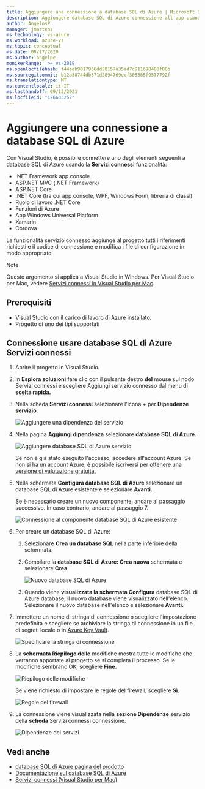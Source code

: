 ```yaml
---
title: Aggiungere una connessione a database SQL di Azure | Microsoft Docs
description: Aggiungere database SQL di Azure connessione all'app usando il Visual Studio Servizi connessi
author: AngelosP
manager: jmartens
ms.technology: vs-azure
ms.workload: azure-vs
ms.topic: conceptual
ms.date: 08/17/2020
ms.author: angelpe
monikerRange: '>= vs-2019'
ms.openlocfilehash: f44eeb9017936dd28157a35ad7c911698400f00b
ms.sourcegitcommit: b12a38744db371d2894769ecf305585f9577792f
ms.translationtype: MT
ms.contentlocale: it-IT
ms.lasthandoff: 09/13/2021
ms.locfileid: "126633252"
---
```

# <a name="add-a-connection-to-azure-sql-database"></a>Aggiungere una connessione a database SQL di Azure

Con Visual Studio, è possibile connettere uno degli elementi seguenti a database SQL di Azure usando la **Servizi connessi** funzionalità:

- .NET Framework app console
- ASP.NET MVC (.NET Framework) 
- ASP.NET Core
- .NET Core (tra cui app console, WPF, Windows Form, libreria di classi)
- Ruolo di lavoro .NET Core
- Funzioni di Azure
- App Windows Universal Platform
- Xamarin
- Cordova

La funzionalità servizio connesso aggiunge al progetto tutti i riferimenti richiesti e il codice di connessione e modifica i file di configurazione in modo appropriato.

> [!NOTE]
> Questo argomento si applica a Visual Studio in Windows. Per Visual Studio per Mac, vedere [Servizi connessi in Visual Studio per Mac](/visualstudio/mac/connected-services).
## <a name="prerequisites"></a>Prerequisiti

- Visual Studio con il carico di lavoro di Azure installato.
- Progetto di uno dei tipi supportati

## <a name="connect-to-azure-sql-database-using-connected-services"></a>Connessione usare database SQL di Azure Servizi connessi

1. Aprire il progetto in Visual Studio.

1. In **Esplora soluzioni** fare clic con il pulsante destro **del** mouse sul nodo Servizi connessi e scegliere Aggiungi servizio connesso dal menu di **scelta rapida.**

1. Nella scheda **Servizi connessi** selezionare l'icona + per **Dipendenze servizio**.

    ![Aggiungere una dipendenza del servizio](./media/vs-azure-tools-connected-services-storage/vs-2019/connected-services-tab.png)

1. Nella pagina **Aggiungi dipendenza** selezionare **database SQL di Azure**.

    ![Aggiungere database SQL di Azure servizio](./media/azure-sql-database-add-connected-service/azure-sql-database.png)

    Se non è già stato eseguito l'accesso, accedere all'account Azure. Se non si ha un account Azure, è possibile iscriversi per ottenere una [versione di valutazione gratuita.](https://azure.microsoft.com/account/free)

1. Nella schermata **Configura database SQL di Azure** selezionare un database SQL di Azure esistente e selezionare **Avanti.**

    Se è necessario creare un nuovo componente, andare al passaggio successivo. In caso contrario, andare al passaggio 7.

    ![Connessione al componente database SQL di Azure esistente](./media/azure-sql-database-add-connected-service/created-azure-sql-database.png)

1. Per creare un database SQL di Azure:

   1. Selezionare **Crea un database SQL** nella parte inferiore della schermata.

   1. Compilare la **database SQL di Azure: Crea nuova** schermata e selezionare **Crea**.

       ![Nuovo database SQL di Azure](./media/azure-sql-database-add-connected-service/create-new-azure-sql-database.png)

   1. Quando viene **visualizzata la schermata Configura** database SQL di Azure database, il nuovo database viene visualizzato nell'elenco. Selezionare il nuovo database nell'elenco e selezionare **Avanti.**

1. Immettere un nome di stringa di connessione o scegliere l'impostazione predefinita e scegliere se archiviare la stringa di connessione in un file di segreti locale o in [Azure Key Vault](/azure/key-vault).

   ![Specificare la stringa di connessione](./media/azure-sql-database-add-connected-service/connection-string.png)

1. La **schermata Riepilogo delle** modifiche mostra tutte le modifiche che verranno apportate al progetto se si completa il processo. Se le modifiche sembrano OK, scegliere **Fine**.

   ![Riepilogo delle modifiche](./media/azure-sql-database-add-connected-service/summary-of-changes.png)

   Se viene richiesto di impostare le regole del firewall, scegliere **Sì**.

   ![Regole del firewall](./media/azure-sql-database-add-connected-service/firewall-rules.png)

1. La connessione viene visualizzata nella **sezione Dipendenze** servizio della **scheda** Servizi connessi connessione.

   ![Dipendenze dei servizi](./media/azure-sql-database-add-connected-service/service-dependencies-after.png)

## <a name="see-also"></a>Vedi anche

- [database SQL di Azure pagina del prodotto](https://azure.microsoft.com/services/sql-database/)
- [Documentazione sul database SQL di Azure](/azure/azure-sql/database/)
- [Servizi connessi (Visual Studio per Mac)](/visualstudio/mac/connected-services)
